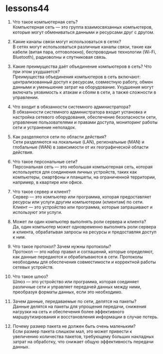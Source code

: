 # lessons44
1. Что такое компьютерная сеть?  
   Компьютерная сеть — это группа взаимосвязанных компьютеров, которые могут обмениваться данными и ресурсами друг с другом.

2. Какие каналы связи могут использоваться в сетях?  
   В сетях могут использоваться различные каналы связи, такие как кабели (витая пара, оптоволокно), беспроводные технологии (Wi-Fi, Bluetooth), радиоволны и спутниковая связь.

3. Какие преимущества даёт объединение компьютеров в сеть? Что при этом ухудшается?  
   Преимущества объединения компьютеров в сеть включают: централизованный доступ к ресурсам, совместную работу, обмен данными и уменьшение затрат на оборудование. Ухудшения могут включать уязвимость к атакам и сбоям в сети, а также сложности в управлении.

4. Что входит в обязанности системного администратора?  
   В обязанности системного администратора входит установка и настройка сетевого оборудования, обеспечение безопасности сети, управление пользователями и правами доступа, мониторинг работы сети и устранение неполадок.

5. Как разделяются сети по области действия?  
   Сети разделяются на локальные (LAN), региональные (MAN) и глобальные (WAN) в зависимости от их географической области действия.

6. Что такое персональные сети?  
   Персональная сеть — это небольшая компьютерная сеть, которая используется для соединения личных устройств, таких как компьютеры, смартфоны и планшеты, на ограниченной территории, например, в квартире или офисе.

7. Что такое сервер и клиент?  
   Сервер — это компьютер или программа, которая предоставляет ресурсы или услуги другим компьютерам (клиентам) по сети. Клиент — это устройство или программа, которые запрашивают и используют эти услуги.

8. Может ли один компьютер выполнять роли сервера и клиента?  
   Да, один компьютер может одновременно выполнять роли сервера и клиента, обрабатывая запросы на ресурсы и предоставляя доступ к ним.

9. Что такое протокол? Зачем нужны протоколы?  
   Протокол — это набор правил и соглашений, которые определяют, как данные передаются и обрабатываются в сети. Протоколы необходимы для обеспечения совместимости и корректной работы сетевых устройств.

10. Что такое шлюз?  
    Шлюз — это устройство или программа, которая соединяет различные сети и управляет передачей данных между ними, преобразуя форматы данных, если это необходимо.

11. Зачем данные, передаваемые по сети, делятся на пакеты?  
    Данные делятся на пакеты для упрощения передачи, снижения нагрузки на сеть и обеспечения более эффективного маршрутизирования и восстановления информации в случае потерь.

12. Почему размер пакета не должен быть очень маленьким?  
    Если размер пакета слишком мал, это может привести к увеличению количества пакетов, требующему больших накладных затрат на обработку, что снижает общую эффективность передачи данных.
